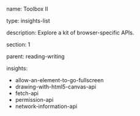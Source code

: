 name: Toolbox II

type: insights-list

description: Explore a kit of browser-specific APIs.

section: 1

parent: reading-writing

insights:
  - allow-an-element-to-go-fullscreen
  - drawing-with-html5-canvas-api
  - fetch-api
  - permission-api
  - network-information-api
